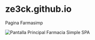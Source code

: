 # ze3ck.github.io
Pagina Farmasimp

![Pantalla Principal Farmacia Simple SPA](https://raw.github.com/ze3ck/ze3ck.github.io/tree/main/img/indexFS.png)
